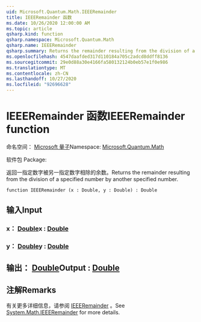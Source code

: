 ```yaml
---
uid: Microsoft.Quantum.Math.IEEERemainder
title: IEEERemainder 函数
ms.date: 10/26/2020 12:00:00 AM
ms.topic: article
qsharp.kind: function
qsharp.namespace: Microsoft.Quantum.Math
qsharp.name: IEEERemainder
qsharp.summary: Returns the remainder resulting from the division of a specified number by another specified number.
ms.openlocfilehash: 4547daafded317d110184a705c2adcd8ddff8136
ms.sourcegitcommit: 29e0d88a30e4166fa580132124b0eb57e1f0e986
ms.translationtype: MT
ms.contentlocale: zh-CN
ms.lasthandoff: 10/27/2020
ms.locfileid: "92696628"
---
```

# <a name="ieeeremainder-function"></a><span data-ttu-id="d36f7-102">IEEERemainder 函数</span><span class="sxs-lookup"><span data-stu-id="d36f7-102">IEEERemainder function</span></span>

<span data-ttu-id="d36f7-103">命名空间： [Microsoft 量子](xref:Microsoft.Quantum.Math)</span><span class="sxs-lookup"><span data-stu-id="d36f7-103">Namespace: [Microsoft.Quantum.Math](xref:Microsoft.Quantum.Math)</span></span>

<span data-ttu-id="d36f7-104">软件包 [](https://nuget.org/packages/)</span><span class="sxs-lookup"><span data-stu-id="d36f7-104">Package: [](https://nuget.org/packages/)</span></span>


<span data-ttu-id="d36f7-105">返回一指定数字被另一指定数字相除的余数。</span><span class="sxs-lookup"><span data-stu-id="d36f7-105">Returns the remainder resulting from the division of a specified number by another specified number.</span></span>

```qsharp
function IEEERemainder (x : Double, y : Double) : Double
```


## <a name="input"></a><span data-ttu-id="d36f7-106">输入</span><span class="sxs-lookup"><span data-stu-id="d36f7-106">Input</span></span>

### <a name="x--double"></a><span data-ttu-id="d36f7-107">x： [Double](xref:microsoft.quantum.lang-ref.double)</span><span class="sxs-lookup"><span data-stu-id="d36f7-107">x : [Double](xref:microsoft.quantum.lang-ref.double)</span></span>




### <a name="y--double"></a><span data-ttu-id="d36f7-108">y： [Double](xref:microsoft.quantum.lang-ref.double)</span><span class="sxs-lookup"><span data-stu-id="d36f7-108">y : [Double](xref:microsoft.quantum.lang-ref.double)</span></span>





## <a name="output--double"></a><span data-ttu-id="d36f7-109">输出： [Double](xref:microsoft.quantum.lang-ref.double)</span><span class="sxs-lookup"><span data-stu-id="d36f7-109">Output : [Double](xref:microsoft.quantum.lang-ref.double)</span></span>



## <a name="remarks"></a><span data-ttu-id="d36f7-110">注解</span><span class="sxs-lookup"><span data-stu-id="d36f7-110">Remarks</span></span>

<span data-ttu-id="d36f7-111">有关更多详细信息，请参阅 [IEEERemainder](https://docs.microsoft.com/dotnet/api/system.math.ieeeremainder) 。</span><span class="sxs-lookup"><span data-stu-id="d36f7-111">See [System.Math.IEEERemainder](https://docs.microsoft.com/dotnet/api/system.math.ieeeremainder) for more details.</span></span>